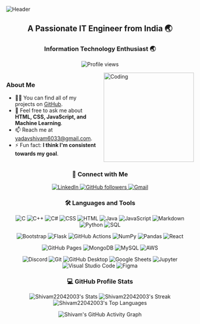 <!-- Banner -->
![Header](https://media.giphy.com/media/RbDKaczqWovIugyJmW/giphy.gif)

<!-- Introduction -->
<h2 align="center">A Passionate IT Engineer from India 🌏</h2>
<h3 align="center">Information Technology Enthusiast 🌏</h3>

<!-- Profile Views -->
<p align="center">
  <img src="https://komarev.com/ghpvc/?username=Shivam22042003&label=Profile%20views&color=0e75b6&style=flat" alt="Profile views" /> 
</p>

<!-- Main Content Section -->
<div style="display: flex; flex-direction: row; justify-content: space-between;">
  <!-- About Me Section -->
  <div style="flex: 1; padding-right: 20px;">
    <h3>About Me</h3>
    <ul>
      <li>👨‍💻 You can find all of my projects on <a href="https://github.com/Shivam22042003">GitHub</a>.</li>
      <li>💬 Feel free to ask me about <strong>HTML, CSS, JavaScript, and Machine Learning</strong>.</li>
      <li>📫 Reach me at <a href="mailto:yadavshivam6033@gmail.com">yadavshivam6033@gmail.com</a>.</li>
      <li>⚡ Fun fact: <strong>I think I'm consistent towards my goal</strong>.</li>
    </ul>
  </div>

  <!-- Image Section -->
  <div style="flex: 1;">
    <img src="https://media.giphy.com/media/qgQUggAC3Pfv687qPC/giphy.gif" alt="Coding" width="100%">
  </div>
</div>

<!-- Connect with Me Section -->
<h3 align="center">🤝 Connect with Me</h3>
<p align="center">
  <a href="https://www.linkedin.com/in/shivam-yadav-551204255/">
    <img src="https://img.shields.io/badge/-Shivam-blue?style=flat-square&logo=Linkedin&logoColor=white" alt="LinkedIn">
  </a>
  <a href="https://github.com/Shivam22042003">
    <img src="https://img.shields.io/github/followers/Shivam22042003?label=Follow&style=social" alt="GitHub followers">
  </a>
  <a href="mailto:yadavshivam6033@gmail.com">
    <img src="https://img.shields.io/badge/-Email-red?style=flat-square&logo=Gmail&logoColor=white" alt="Gmail">
  </a>
</p>

<!-- Languages and Tools Section -->
<h3 align="center">🛠️ Languages and Tools</h3>
<p align="center">
  <!-- Programming Languages -->
  <img src="https://custom-icon-badges.demolab.com/badge/C-03599C.svg?logo=c-in-hexagon&logoColor=white" alt="C">
  <img src="https://custom-icon-badges.demolab.com/badge/C++-9C033A.svg?logo=cpp2&logoColor=white" alt="C++">
  <img src="https://custom-icon-badges.demolab.com/badge/C%23-68217A.svg?logo=cs2&logoColor=white" alt="C#">
  <img src="https://img.shields.io/badge/CSS-1572B6.svg?logo=css3&logoColor=white" alt="CSS">
  <img src="https://img.shields.io/badge/HTML-E34F26.svg?logo=html5&logoColor=white" alt="HTML">
  <img src="https://custom-icon-badges.demolab.com/badge/Java-007396.svg?logo=java&logoColor=white" alt="Java">
  <img src="https://img.shields.io/badge/JavaScript-F7DF1E.svg?logo=javascript&logoColor=black" alt="JavaScript">
  <img src="https://img.shields.io/badge/Markdown-000000.svg?logo=markdown&logoColor=white" alt="Markdown">
  <img src="https://img.shields.io/badge/Python-14354C.svg?logo=python&logoColor=white" alt="Python">
  <img src="https://custom-icon-badges.demolab.com/badge/SQL-025E8C.svg?logo=database&logoColor=white" alt="SQL">
</p>

<p align="center">
  <!-- Frameworks and Libraries -->
  <img src="https://img.shields.io/badge/Bootstrap-7952B3.svg?logo=bootstrap&logoColor=white" alt="Bootstrap">
  <img src="https://img.shields.io/badge/Flask-000000.svg?logo=flask&logoColor=white" alt="Flask">
  <img src="https://img.shields.io/badge/GitHub%20Actions-2671E5.svg?logo=github%20actions&logoColor=white" alt="GitHub Actions">
  <img src="https://img.shields.io/badge/Numpy-013243.svg?logo=numpy&logoColor=white" alt="NumPy">
  <img src="https://img.shields.io/badge/Pandas-150458.svg?logo=pandas&logoColor=white" alt="Pandas">
  <img src="https://img.shields.io/badge/React-20232a.svg?logo=react&logoColor=%2361DAFB" alt="React">
</p>

<p align="center">
  <!-- Databases and Cloud Hosting -->
  <img src="https://img.shields.io/badge/GitHub%20Pages-327FC7.svg?logo=github&logoColor=white" alt="GitHub Pages">
  <img src="https://img.shields.io/badge/MongoDB-4ea94b.svg?logo=mongodb&logoColor=white" alt="MongoDB">
  <img src="https://img.shields.io/badge/MySQL-00f.svg?logo=mysql&logoColor=white" alt="MySQL">
  <img src="https://img.shields.io/badge/AWS-232F3E.svg?logo=amazon-aws&logoColor=white" alt="AWS">
</p>

<p align="center">
  <!-- Software and Tools -->
  <img src="https://img.shields.io/badge/-Discord-5865F2.svg?logo=discord&logoColor=white" alt="Discord">
  <img src="https://img.shields.io/badge/Git-F05033.svg?logo=git&logoColor=white" alt="Git">
  <img src="https://img.shields.io/badge/GitHub%20Desktop-8034A9.svg?logo=github&logoColor=white" alt="GitHub Desktop">
  <img src="https://img.shields.io/badge/Sheets-34A853.svg?logo=google%20sheets&logoColor=white" alt="Google Sheets">
  <img src="https://img.shields.io/badge/Jupyter-F37626.svg?logo=Jupyter&logoColor=white" alt="Jupyter">
  <img src="https://img.shields.io/badge/Visual%20Studio%20Code-0078d7.svg?logo=visual-studio-code&logoColor=white" alt="Visual Studio Code">
  <img src="https://img.shields.io/badge/Figma-F24E1E.svg?logo=figma&logoColor=white" alt="Figma">
</p>

<!-- GitHub Profile Stats -->
<h3 align="center">💻 GitHub Profile Stats</h3>
<p align="center">
  <img src="https://github-readme-stats.vercel.app/api?username=Shivam22042003&theme=vision-friendly-dark&show_icons=true&hide_border=true&count_private=true&rank_icon=github" alt="Shivam22042003's Stats">
  <img src="https://github-readme-streak-stats.herokuapp.com/?user=Shivam22042003&theme=vision-friendly-dark&hide_border=true" alt="Shivam22042003's Streak">
  <img src="https://github-readme-stats.vercel.app/api/top-langs/?username=Shivam22042003&theme=vision-friendly-dark&show_icons=true&hide_border=true&layout=compact" alt="Shivam22042003's Top Languages">
</p>

<!-- GitHub Activity Graph -->
<p align="center">
  <img src="https://github-readme-activity-graph.vercel.app/graph?username=Shivam22042003&theme=react-dark" alt="Shivam's GitHub Activity Graph">
</p>
